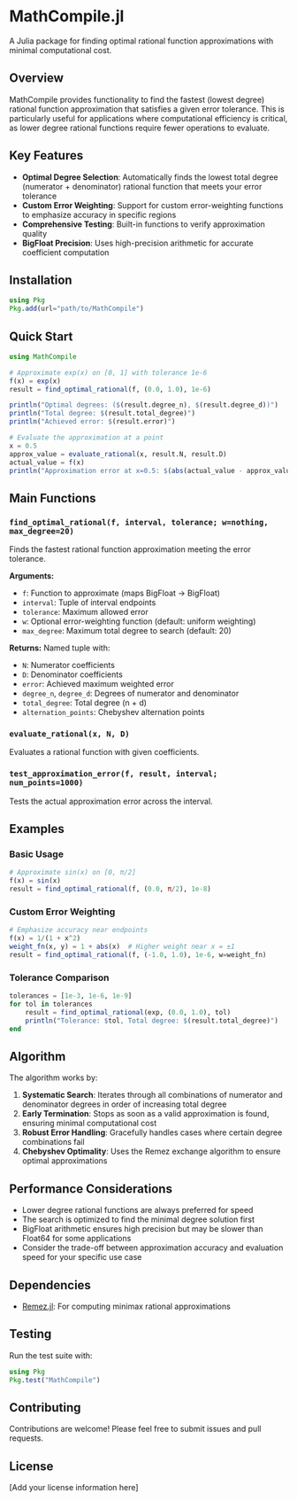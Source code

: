 # MathCompile.jl

A Julia package for finding optimal rational function approximations with minimal computational cost.

## Overview

MathCompile provides functionality to find the fastest (lowest degree) rational function approximation that satisfies a given error tolerance. This is particularly useful for applications where computational efficiency is critical, as lower degree rational functions require fewer operations to evaluate.

## Key Features

- **Optimal Degree Selection**: Automatically finds the lowest total degree (numerator + denominator) rational function that meets your error tolerance
- **Custom Error Weighting**: Support for custom error-weighting functions to emphasize accuracy in specific regions
- **Comprehensive Testing**: Built-in functions to verify approximation quality
- **BigFloat Precision**: Uses high-precision arithmetic for accurate coefficient computation

## Installation

```julia
using Pkg
Pkg.add(url="path/to/MathCompile")
```

## Quick Start

```julia
using MathCompile

# Approximate exp(x) on [0, 1] with tolerance 1e-6
f(x) = exp(x)
result = find_optimal_rational(f, (0.0, 1.0), 1e-6)

println("Optimal degrees: ($(result.degree_n), $(result.degree_d))")
println("Total degree: $(result.total_degree)")
println("Achieved error: $(result.error)")

# Evaluate the approximation at a point
x = 0.5
approx_value = evaluate_rational(x, result.N, result.D)
actual_value = f(x)
println("Approximation error at x=0.5: $(abs(actual_value - approx_value))")
```

## Main Functions

### `find_optimal_rational(f, interval, tolerance; w=nothing, max_degree=20)`

Finds the fastest rational function approximation meeting the error tolerance.

**Arguments:**
- `f`: Function to approximate (maps BigFloat → BigFloat)
- `interval`: Tuple of interval endpoints
- `tolerance`: Maximum allowed error
- `w`: Optional error-weighting function (default: uniform weighting)
- `max_degree`: Maximum total degree to search (default: 20)

**Returns:** Named tuple with:
- `N`: Numerator coefficients
- `D`: Denominator coefficients  
- `error`: Achieved maximum weighted error
- `degree_n`, `degree_d`: Degrees of numerator and denominator
- `total_degree`: Total degree (n + d)
- `alternation_points`: Chebyshev alternation points

### `evaluate_rational(x, N, D)`

Evaluates a rational function with given coefficients.

### `test_approximation_error(f, result, interval; num_points=1000)`

Tests the actual approximation error across the interval.

## Examples

### Basic Usage
```julia
# Approximate sin(x) on [0, π/2]
f(x) = sin(x)
result = find_optimal_rational(f, (0.0, π/2), 1e-8)
```

### Custom Error Weighting
```julia
# Emphasize accuracy near endpoints
f(x) = 1/(1 + x^2)
weight_fn(x, y) = 1 + abs(x)  # Higher weight near x = ±1
result = find_optimal_rational(f, (-1.0, 1.0), 1e-6, w=weight_fn)
```

### Tolerance Comparison
```julia
tolerances = [1e-3, 1e-6, 1e-9]
for tol in tolerances
    result = find_optimal_rational(exp, (0.0, 1.0), tol)
    println("Tolerance: $tol, Total degree: $(result.total_degree)")
end
```

## Algorithm

The algorithm works by:

1. **Systematic Search**: Iterates through all combinations of numerator and denominator degrees in order of increasing total degree
2. **Early Termination**: Stops as soon as a valid approximation is found, ensuring minimal computational cost
3. **Robust Error Handling**: Gracefully handles cases where certain degree combinations fail
4. **Chebyshev Optimality**: Uses the Remez exchange algorithm to ensure optimal approximations

## Performance Considerations

- Lower degree rational functions are always preferred for speed
- The search is optimized to find the minimal degree solution first
- BigFloat arithmetic ensures high precision but may be slower than Float64 for some applications
- Consider the trade-off between approximation accuracy and evaluation speed for your specific use case

## Dependencies

- [Remez.jl](https://github.com/simonbyrnes/Remez.jl): For computing minimax rational approximations

## Testing

Run the test suite with:
```julia
using Pkg
Pkg.test("MathCompile")
```

## Contributing

Contributions are welcome! Please feel free to submit issues and pull requests.

## License

[Add your license information here] 